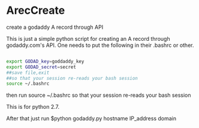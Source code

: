 # ArecCreate
create a godaddy A record through API

This is just a simple python script for creating an A record through godaddy.com's API.  One needs to put the following in their .bashrc or other. 

```bash

export GODAD_key=goddaddy_key 
export GODAD_secret=secret
##save file,exit
##so that your session re-reads your bash session
source ~/.bashrc

```


then run source ~/.bashrc so that your session re-reads your bash session

This is for python 2.7.

After that just run $python godaddy.py hostname IP_address domain 
